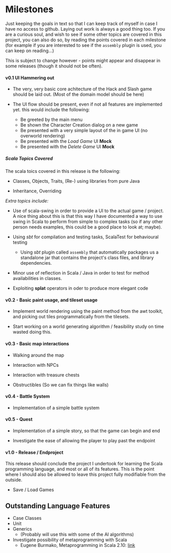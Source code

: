 # Milestones

Just keeping the goals in text so that I can keep track of myself in case I
have no access to github. Laying out work is always a good thing too. If you
are a curious soul, and wish to see if some other topics are covered in this
project, you can also do so, by reading the points covered in each milestone
(for example if you are interested to see if the `assembly` plugin is used, you
can keep on reading...)

This is subject to change however - points might appear and disappear in some
releases (though it should not be often).

#### v0.1 UI Hammering out

* The very, very basic core achitecture of the Hack and Slash game should be 
  laid out. (Most of the domain model should be here)

* The UI flow should be present, even if not all features are implemented yet.
  this would include the following: 

  * Be greeted by the main menu
  * Be shown the Character Creation dialog on a new game
  * Be presented with a very simple layout of the in game UI (no overworld
    rendering)
  * Be presented with the _Load Game_ UI __Mock__ 
  * Be presented with the _Delete Game_ UI __Mock__
 
##### Scala Topics Covered

The scala toics covered in this release is the following:

* Classes, Objects, Traits, (Re-) using libraries from pure Java

* Inheritance, Overriding

_Extra topics include:_

* Use of scala-swing in order to provide a UI to the actual game / project. A
  nice thing about this is that this way I have documented a way to use swing
  in Scala to perform from simple to complex tasks (so if any other person
  needs examples, this could be a good place to look at; maybe).

* Using _sbt_ for compilation and testing tasks, ScalaTest for behavioural
  testing

  * Using _sbt_ plugin called `assembly` that automatically packages us a 
    standalone jar that contains the project's class files, and library 
    dependencies.

* Minor use of reflection in Scala / Java in order to test for method
  availabilities in classes.

* Exploiting __splat__ operators in oder to produce more elegant code

#### v0.2 - Basic paint usage, and tileset usage

* Implement world rendering using the paint method from the awt toolkit, and 
  picking out tiles programmatically from the tilesets.

* Start working on a world generating algorithm / feasibility study on time 
  wasted doing this.

#### v0.3 - Basic map interactions

* Walking around the map 

* Interaction with NPCs

* Interaction with treasure chests

* Obstructibles (So we can fix things like walls)

#### v0.4 - Battle System

* Implementation of a simple battle system

#### v0.5 - Quest

* Implementation of a simple story, so that the game can begin and end

* Investigate the ease of allowing the player to play past the endpoint

#### v1.0 - Release / Endproject

This release should conclude the project I undertook for learning the Scala
programming language, and most or all of its features. This is the point where
I should also be allowed to leave this project fully modifiable from the
outside.

* Save / Load Games

## Outstanding Language Features

* Case Classes
* Unit
* Generics 
  * (Probably will use this with some of the AI algorithms)
* Investigate possibility of metaprogramming with Scala
  * Eugene Burmako, Metaprogramming in Scala 2.10: [link](http://scalamacros.org/talks/2012-04-28-MetaprogrammingInScala210.pdf)
